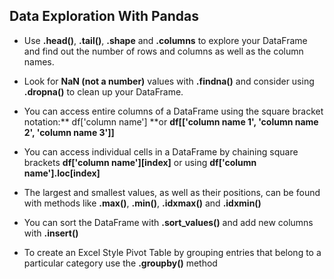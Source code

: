 ## Data Exploration With Pandas

- Use **.head()**, **.tail()**, **.shape** and **.columns** to explore your DataFrame and find out the number of rows and columns as well as the column names.

- Look for **NaN (not a number)** values with **.findna()** and consider using **.dropna()** to clean up your DataFrame.

- You can access entire columns of a DataFrame using the square bracket notation:** df['column name'] **or **df[['column name 1', 'column name 2', 'column name 3']]**

- You can access individual cells in a DataFrame by chaining square brackets **df['column name'][index]** or using **df['column name'].loc[index]**

- The largest and smallest values, as well as their positions, can be found with methods like **.max()**, **.min()**, **.idxmax()** and **.idxmin()**

- You can sort the DataFrame with **.sort_values()** and add new columns with **.insert()**

- To create an Excel Style Pivot Table by grouping entries that belong to a particular category use the **.groupby()** method
